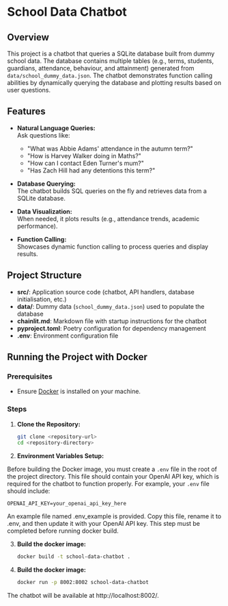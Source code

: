 # School Data Chatbot

## Overview

This project is a chatbot that queries a SQLite database built from dummy school data. The database contains multiple tables (e.g., terms, students, guardians, attendance, behaviour, and attainment) generated from `data/school_dummy_data.json`. The chatbot demonstrates function calling abilities by dynamically querying the database and plotting results based on user questions.

## Features

- **Natural Language Queries:**  
  Ask questions like:  
  - "What was Abbie Adams' attendance in the autumn term?"  
  - "How is Harvey Walker doing in Maths?"  
  - "How can I contact Eden Turner's mum?"  
  - "Has Zach Hill had any detentions this term?"

- **Database Querying:**  
  The chatbot builds SQL queries on the fly and retrieves data from a SQLite database.

- **Data Visualization:**  
  When needed, it plots results (e.g., attendance trends, academic performance).

- **Function Calling:**  
  Showcases dynamic function calling to process queries and display results.

## Project Structure

- **src/**: Application source code (chatbot, API handlers, database initialisation, etc.)
- **data/**: Dummy data (`school_dummy_data.json`) used to populate the database
- **chainlit.md**: Markdown file with startup instructions for the chatbot
- **pyproject.toml**: Poetry configuration for dependency management
- **.env**: Environment configuration file

## Running the Project with Docker

### Prerequisites

- Ensure [Docker](https://www.docker.com/) is installed on your machine.

### Steps

1. **Clone the Repository:**

   ```bash
   git clone <repository-url>
   cd <repository-directory>
   ```

2. **Environment Variables Setup:**

Before building the Docker image, you must create a `.env` file in the root of the project directory. This file should contain your OpenAI API key, which is required for the chatbot to function properly. For example, your `.env` file should include:

```env
OPENAI_API_KEY=your_openai_api_key_here
```

An example file named .env_example is provided. Copy this file, rename it to .env, and then update it with your OpenAI API key. This step must be completed before running docker build.

3. **Build the docker image:**

   ```bash
   docker build -t school-data-chatbot .
   ```

4. **Build the docker image:**

   ```bash
   docker run -p 8002:8002 school-data-chatbot
   ```

The chatbot will be available at http://localhost:8002/.
